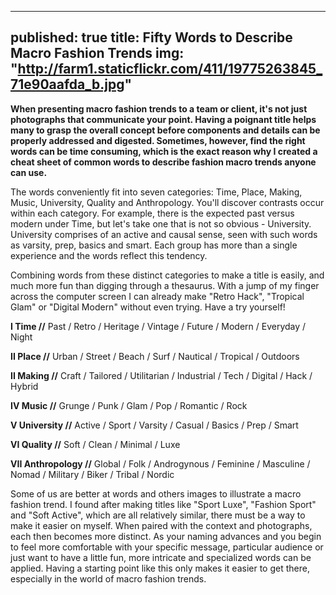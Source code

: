 
---
published: true
title: Fifty Words to Describe Macro Fashion Trends
img: "http://farm1.staticflickr.com/411/19775263845_71e90aafda_b.jpg"
---

**When presenting macro fashion trends to a team or client, it's not just photographs that communicate your point. Having a poignant title helps many to grasp the overall concept before components and details can be properly addressed and digested. Sometimes, however, find the right words can be time consuming, which is the exact reason why I created a cheat sheet of common words to describe fashion macro trends anyone can use.**

The words conveniently fit into seven categories: Time, Place, Making, Music, University, Quality and Anthropology. You'll discover contrasts occur within each category. For example, there is the expected past versus modern under Time, but let's take one that is not so obvious - University. University comprises of an active and causal sense, seen with such words as varsity, prep, basics and smart. Each group has more than a single experience and the words reflect this tendency. 

Combining words from these distinct categories to make a title is easily, and much more fun than digging through a thesaurus. With a jump of my finger across the computer screen I can already make "Retro Hack", "Tropical Glam" or "Digital Modern" without even trying. Have a try yourself!

**I	Time //** Past / Retro / Heritage / Vintage / Future / Modern / Everyday / Night

**II	Place //** Urban / Street / Beach / Surf / Nautical / Tropical / Outdoors

**II	Making //** Craft / Tailored / Utilitarian / Industrial / Tech / Digital / Hack / Hybrid

**IV	Music //** Grunge / Punk / Glam / Pop / Romantic / Rock

**V	University //** Active / Sport / Varsity / Casual / Basics / Prep / Smart

**VI	Quality //** Soft / Clean / Minimal / Luxe

**VII	Anthropology //** Global / Folk / Androgynous  / Feminine / Masculine / Nomad / Military / Biker / Tribal / Nordic

Some of us are better at words and others images to illustrate a macro fashion trend. I found after making titles like "Sport Luxe", "Fashion Sport" and "Soft Active", which are all relatively similar, there must be a way to make it easier on myself. When paired with the context and photographs, each then becomes more distinct. As your naming advances and you begin to feel more comfortable with your specific message, particular audience or just want to have a little fun, more intricate and specialized words can be applied. Having a starting point like this only makes it easier to get there, especially in the world of macro fashion trends. 
